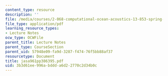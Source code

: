 ```yaml
---
content_type: resource
description: ''
file: /media/courses/2-068-computational-ocean-acoustics-13-853-spring-2003/3b3d61ee996abddda6d22770c2d34b0c_jasa961pp386395.pdf
file_type: application/pdf
learning_resource_types:
- Lecture Notes
ocw_type: OCWFile
parent_title: Lecture Notes
parent_type: CourseSection
parent_uid: 57948e09-fa9d-3287-f474-76f5bb88af37
resourcetype: Document
title: jasa961pp386395.pdf
uid: 3b3d61ee-996a-bddd-a6d2-2770c2d34b0c
---
```

